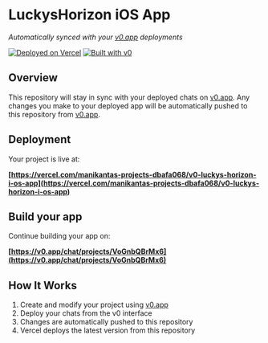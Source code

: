 # LuckysHorizon iOS App

*Automatically synced with your [v0.app](https://v0.app) deployments*

[![Deployed on Vercel](https://img.shields.io/badge/Deployed%20on-Vercel-black?style=for-the-badge&logo=vercel)](https://vercel.com/manikantas-projects-dbafa068/v0-luckys-horizon-i-os-app)
[![Built with v0](https://img.shields.io/badge/Built%20with-v0.app-black?style=for-the-badge)](https://v0.app/chat/projects/VoGnbQBrMx6)

## Overview

This repository will stay in sync with your deployed chats on [v0.app](https://v0.app).
Any changes you make to your deployed app will be automatically pushed to this repository from [v0.app](https://v0.app).

## Deployment

Your project is live at:

**[https://vercel.com/manikantas-projects-dbafa068/v0-luckys-horizon-i-os-app](https://vercel.com/manikantas-projects-dbafa068/v0-luckys-horizon-i-os-app)**

## Build your app

Continue building your app on:

**[https://v0.app/chat/projects/VoGnbQBrMx6](https://v0.app/chat/projects/VoGnbQBrMx6)**

## How It Works

1. Create and modify your project using [v0.app](https://v0.app)
2. Deploy your chats from the v0 interface
3. Changes are automatically pushed to this repository
4. Vercel deploys the latest version from this repository
